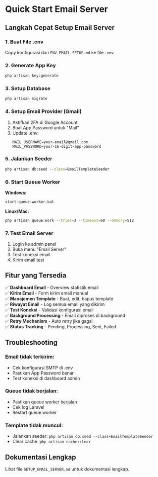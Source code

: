 # Quick Start Email Server

## Langkah Cepat Setup Email Server

### 1. Buat File .env
Copy konfigurasi dari `ENV_EMAIL_SETUP.md` ke file `.env`

### 2. Generate App Key
```bash
php artisan key:generate
```

### 3. Setup Database
```bash
php artisan migrate
```

### 4. Setup Email Provider (Gmail)
1. Aktifkan 2FA di Google Account
2. Buat App Password untuk "Mail"
3. Update .env:
   ```env
   MAIL_USERNAME=your-email@gmail.com
   MAIL_PASSWORD=your-16-digit-app-password
   ```

### 5. Jalankan Seeder
```bash
php artisan db:seed --class=EmailTemplateSeeder
```

### 6. Start Queue Worker
**Windows:**
```bash
start-queue-worker.bat
```

**Linux/Mac:**
```bash
php artisan queue:work --tries=3 --timeout=60 --memory=512
```

### 7. Test Email Server
1. Login ke admin panel
2. Buka menu "Email Server"
3. Test koneksi email
4. Kirim email test

## Fitur yang Tersedia

✅ **Dashboard Email** - Overview statistik email  
✅ **Kirim Email** - Form kirim email manual  
✅ **Manajemen Template** - Buat, edit, hapus template  
✅ **Riwayat Email** - Log semua email yang dikirim  
✅ **Test Koneksi** - Validasi konfigurasi email  
✅ **Background Processing** - Email diproses di background  
✅ **Retry Mechanism** - Auto retry jika gagal  
✅ **Status Tracking** - Pending, Processing, Sent, Failed  

## Troubleshooting

### Email tidak terkirim:
- Cek konfigurasi SMTP di .env
- Pastikan App Password benar
- Test koneksi di dashboard admin

### Queue tidak berjalan:
- Pastikan queue worker berjalan
- Cek log Laravel
- Restart queue worker

### Template tidak muncul:
- Jalankan seeder: `php artisan db:seed --class=EmailTemplateSeeder`
- Clear cache: `php artisan cache:clear`

## Dokumentasi Lengkap

Lihat file `SETUP_EMAIL_SERVER.md` untuk dokumentasi lengkap. 